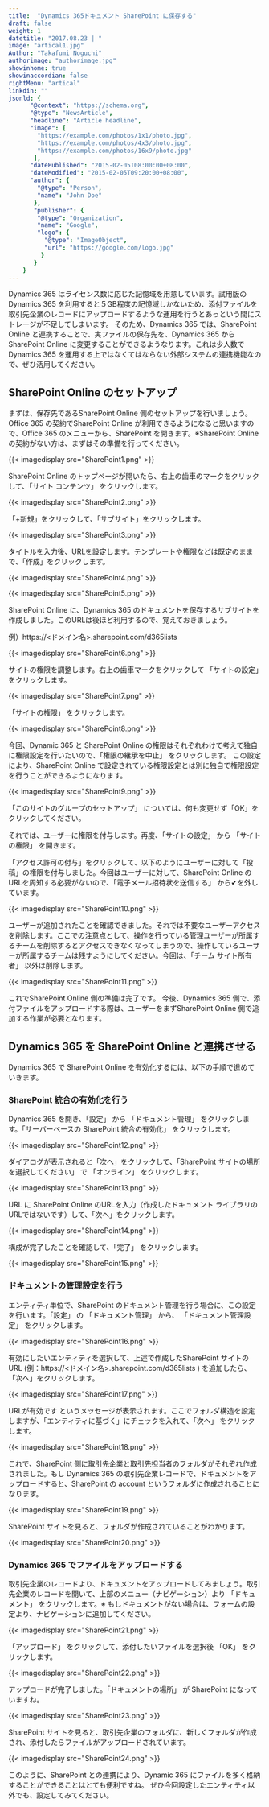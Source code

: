 ```yaml
---
title:  "Dynamics 365ドキュメント SharePoint に保存する"
draft: false
weight: 1
datetitle: "2017.08.23 | "
image: "artical1.jpg"
Author: "Takafumi Noguchi"
authorimage: "authorimage.jpg"
showinhome: true
showinaccordian: false
rightMenu: "artical"
linkdin: ""
jsonld: {
      "@context": "https://schema.org",
      "@type": "NewsArticle",
      "headline": "Article headline",
      "image": [
        "https://example.com/photos/1x1/photo.jpg",
        "https://example.com/photos/4x3/photo.jpg",
        "https://example.com/photos/16x9/photo.jpg"
       ],
      "datePublished": "2015-02-05T08:00:00+08:00",
      "dateModified": "2015-02-05T09:20:00+08:00",
      "author": {
        "@type": "Person",
        "name": "John Doe"
       },
       "publisher": {
        "@type": "Organization",
        "name": "Google",
        "logo": {
          "@type": "ImageObject",
          "url": "https://google.com/logo.jpg"
         }
       }
    }
---
```

<!-- Intro  -->
Dynamics 365 はライセンス数に応じた記憶域を用意しています。試用版のDynamics 365 を利用すると５GB程度の記憶域しかないため、添付ファイルを取引先企業のレコードにアップロードするような運用を行うとあっという間にストレージが不足してしまいます。
そのため、Dynamics 365 では、SharePoint Online と連携することで、実ファイルの保存先を、Dynamics 365 から SharePoint Online に変更することができるようなります。これは少人数でDynamics 365 を運用する上ではなくてはならない外部システムの連携機能なので、ぜひ活用してください。


## SharePoint Online のセットアップ
まずは、保存先であるSharePoint Online 側のセットアップを行いましょう。Office 365 の契約でSharePoint Online が利用できるようになると思いますので、Office 365 のメニューから、SharePoint を開きます。※SharePoint Online の契約がない方は、まずはその準備を行ってください。
<!-- Image= SharePoint1.png -->
{{< imagedisplay src="SharePoint1.png" >}}


SharePoint Online のトップページが開いたら、右上の歯車のマークをクリックして、「サイト コンテンツ」 をクリックします。
<!-- Image= SharePoint2.png -->
{{< imagedisplay src="SharePoint2.png" >}}


「+新規」をクリックして、「サブサイト」をクリックします。
<!-- Image= SharePoint3.png -->
{{< imagedisplay src="SharePoint3.png" >}}


タイトルを入力後、URLを設定します。テンプレートや権限などは既定のままで、「作成」をクリックします。
<!-- Image= SharePoint4.png -->
{{< imagedisplay src="SharePoint4.png" >}}
<!-- Image= SharePoint5.png -->
{{< imagedisplay src="SharePoint5.png" >}}

SharePoint Online に、Dynamics 365 のドキュメントを保存するサブサイトを作成しました。このURLは後ほど利用するので、覚えておきましょう。

例）https://<ドメイン名>.sharepoint.com/d365lists
<!-- Image= SharePoint6.png -->
{{< imagedisplay src="SharePoint6.png" >}}


サイトの権限を調整します。右上の歯車マークをクリックして 「サイトの設定」をクリックします。
<!-- Image= SharePoint7.png -->
{{< imagedisplay src="SharePoint7.png" >}}


「サイトの権限」 をクリックします。
<!-- Image= SharePoint8.png -->
{{< imagedisplay src="SharePoint8.png" >}}


今回、Dynamic 365 と SharePoint Online の権限はそれぞれわけて考えて独自に権限設定を行いたいので、「権限の継承を中止」 をクリックします。
この設定により、SharePoint Online で設定されている権限設定とは別に独自で権限設定を行うことができるようになります。
<!-- Image= SharePoint9.png -->
{{< imagedisplay src="SharePoint9.png" >}}


「このサイトのグループのセットアップ」 については、何も変更せず「OK」をクリックしてください。

 

それでは、ユーザーに権限を付与します。再度、「サイトの設定」 から 「サイトの権限」 を開きます。

「アクセス許可の付与」をクリックして、以下のようにユーザーに対して「投稿」の権限を付与しました。今回はユーザーに対して、SharePoint Online のURLを周知する必要がないので、「電子メール招待状を送信する」 から✔を外しています。
<!-- Image= SharePoint10.png -->
{{< imagedisplay src="SharePoint10.png" >}}


ユーザーが追加されたことを確認できました。それでは不要なユーザーアクセスを削除します。ここでの注意点として、操作を行っている管理ユーザーが所属するチームを削除するとアクセスできなくなってしまうので、操作しているユーザーが所属するチームは残すようにしてください。今回は、「チーム サイト所有者」 以外は削除します。
<!-- Image= SharePoint11.png -->
{{< imagedisplay src="SharePoint11.png" >}}


これでSharePoint Online 側の準備は完了です。
今後、Dynamics 365 側で、添付ファイルをアップロードする際は、ユーザーをまずSharePoint Online 側で追加する作業が必要となります。

## Dynamics 365 を SharePoint Online と連携させる
Dynamics 365 で SharePoint Online を有効化するには、以下の手順で進めていきます。

### SharePoint 統合の有効化を行う
Dynamics 365 を開き、「設定」 から 「ドキュメント管理」 をクリックします。「サーバーベースの SharePoint 統合の有効化」 をクリックします。
<!-- Image= SharePoint12.png -->
{{< imagedisplay src="SharePoint12.png" >}}


ダイアログが表示されると「次へ」をクリックして、「SharePoint サイトの場所を選択してください」 で 「オンライン」 をクリックします。
<!-- Image= SharePoint13.png -->
{{< imagedisplay src="SharePoint13.png" >}}


URL に SharePoint Online のURLを入力（作成したドキュメント ライブラリのURLではないです）して、「次へ」をクリックします。
<!-- Image= SharePoint14.png -->
{{< imagedisplay src="SharePoint14.png" >}}


構成が完了したことを確認して、「完了」 をクリックします。
<!-- Image=  SharePoint15.png -->
{{< imagedisplay src="SharePoint15.png" >}}


### ドキュメントの管理設定を行う
エンティティ単位で、SharePoint のドキュメント管理を行う場合に、この設定を行います。「設定」 の 「ドキュメント管理」 から、 「ドキュメント管理設定」 をクリックします。
<!-- Image= SharePoint16.png -->
{{< imagedisplay src="SharePoint16.png" >}}


有効にしたいエンティティを選択して、上述で作成したSharePoint サイトのURL (例：https://<ドメイン名>.sharepoint.com/d365lists ) を追加したら、「次へ」をクリックします。
<!-- Image= SharePoint17.png -->
{{< imagedisplay src="SharePoint17.png" >}}


URLが有効です というメッセージが表示されます。ここでフォルダ構造を設定しますが、「エンティティに基づく」にチェックを入れて、「次へ」 をクリックします。
<!-- Image= SharePoint18.png -->
{{< imagedisplay src="SharePoint18.png" >}}


これで、SharePoint 側に取引先企業と取引先担当者のフォルダがそれぞれ作成されました。もし Dynamics 365 の取引先企業レコードで、ドキュメントをアップロードすると、SharePoint の account というフォルダに作成されることになります。
<!-- Image= SharePoint19.png -->
{{< imagedisplay src="SharePoint19.png" >}}


SharePoint サイトを見ると、フォルダが作成されていることがわかります。
<!-- Image= SharePoint20.png -->
{{< imagedisplay src="SharePoint20.png" >}}

### Dynamics 365 でファイルをアップロードする
取引先企業のレコードより、ドキュメントをアップロードしてみましょう。取引先企業のレコードを開いて、上部のメニュー（ナビゲーション）より 「ドキュメント」 をクリックします。※ もしドキュメントがない場合は、フォームの設定より、ナビゲーションに追加してください。
<!-- Image= SharePoint21.png -->
{{< imagedisplay src="SharePoint21.png" >}}


「アップロード」 をクリックして、添付したいファイルを選択後 「OK」 をクリックします。
<!-- Image= SharePoint22.png -->
{{< imagedisplay src="SharePoint22.png" >}}


アップロードが完了しました。「ドキュメントの場所」 が SharePoint になっていますね。
<!-- Image= SharePoint23.png -->
{{< imagedisplay src="SharePoint23.png" >}}


SharePoint サイトを見ると、取引先企業のフォルダに、新しくフォルダが作成され、添付したらファイルがアップロードされています。
<!-- Image= SharePoint24.png -->
{{< imagedisplay src="SharePoint24.png" >}}


このように、SharePoint との連携により、Dynamic 365 にファイルを多く格納することができることはとても便利ですね。
ぜひ今回設定したエンティティ以外でも、設定してみてください。     
&nbsp;